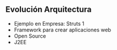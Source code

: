 ##  Evolución Arquitectura

 - Ejemplo en Empresa: Struts 1
  - Framework para crear aplicaciones web
  - Open Source
  - J2EE